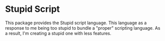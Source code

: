 # Stupid Script

This package provides the Stupid script language. This language as a response to me being too stupid to bundle a "proper" scripting language. As a result, I'm creating a stupid one with less features.
